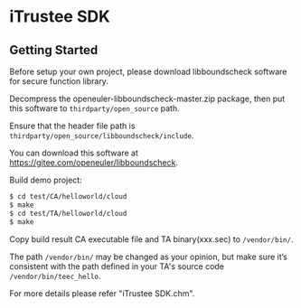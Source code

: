 iTrustee SDK
============

Getting Started
---------------
Before setup your own project, please download libboundscheck software for secure function library.

Decompress the openeuler-libboundscheck-master.zip package, then put this software to `thirdparty/open_source` path.

Ensure that the header file path is `thirdparty/open_source/libboundscheck/include`.

You can download this software at https://gitee.com/openeuler/libboundscheck.

Build demo project:

```sh
$ cd test/CA/helloworld/cloud
$ make
$ cd test/TA/helloworld/cloud
$ make
```


Copy build result CA executable file and TA binary(xxx.sec) to `/vendor/bin/`.

The path `/vendor/bin/` may be changed as your opinion, but make sure it’s consistent with the path defined in your TA's source code `/vendor/bin/teec_hello`.

For more details please refer "iTrustee SDK.chm".